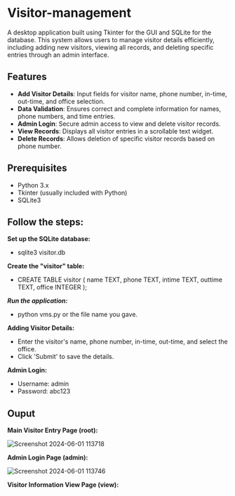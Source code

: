 # Visitor-management
A desktop application built using Tkinter for the GUI and SQLite for the database. This system allows users to manage visitor details efficiently, including adding new visitors, viewing all records, and deleting specific entries through an admin interface.

## Features

- **Add Visitor Details**: Input fields for visitor name, phone number, in-time, out-time, and office selection.
- **Data Validation**: Ensures correct and complete information for names, phone numbers, and time entries.
- **Admin Login**: Secure admin access to view and delete visitor records.
- **View Records**: Displays all visitor entries in a scrollable text widget.
- **Delete Records**: Allows deletion of specific visitor records based on phone number.

## Prerequisites

- Python 3.x
- Tkinter (usually included with Python)
- SQLite3

## Follow the steps:

**Set up the SQLite database:**
- sqlite3 visitor.db

**Create the "visitor" table:**
 - CREATE TABLE visitor (
    name TEXT,
    phone TEXT,
    intime TEXT,
    outtime TEXT,
    office INTEGER
 );

**_Run the application:_**
 - python vms.py or the file name you gave.

**Adding Visitor Details:**
- Enter the visitor's name, phone number, in-time, out-time, and select the office.
- Click 'Submit' to save the details.

**Admin Login:**
- Username: admin
- Password: abc123

## Ouput
**Main Visitor Entry Page (root):**

![Screenshot 2024-06-01 113718](https://github.com/Pratham3642/Visitor-management/assets/162919475/dc6aa9d7-c6bd-417b-a4cd-1cdfeb8181fb)

**Admin Login Page (admin):**

![Screenshot 2024-06-01 113746](https://github.com/Pratham3642/Visitor-management/assets/162919475/8d2e7822-5858-44b4-b090-e2727644947b)

**Visitor Information View Page (view):**



  

  
